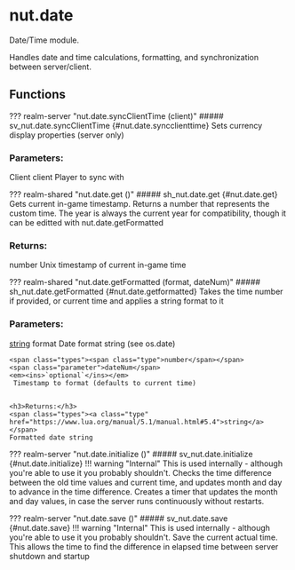 # nut.date
Date/Time module.

Handles date and time calculations, formatting, and synchronization between server/client.
## Functions
??? realm-server "<a id=nut.date.syncClientTime></a>nut.date.syncClientTime (client)"
    ##### sv_nut.date.syncClientTime {#nut.date.syncclienttime}
    Sets currency display properties (server only)
    <h3>Parameters:</h3>
    <span class="types"><span class="type">Client</span></span>
    <span class="parameter">client</span>
     Player to sync with



??? realm-shared "<a id=nut.date.get></a>nut.date.get ()"
    ##### sh_nut.date.get {#nut.date.get}
    Gets current in-game timestamp.  Returns a number that represents the custom time.
	 The year is always the current year for compatibility, though it can be editted with nut.date.getFormatted
    <h3>Returns:</h3>
    <span class="types"><span class="type">number</span></span>
    Unix timestamp of current in-game time



??? realm-shared "<a id=nut.date.getFormatted></a>nut.date.getFormatted (format, dateNum)"
    ##### sh_nut.date.getFormatted {#nut.date.getformatted}
    Takes the time number if provided, or current time and applies a string format to it
    <h3>Parameters:</h3>
    <span class="types"><a class="type" href="https://www.lua.org/manual/5.1/manual.html#5.4">string</a></span>
    <span class="parameter">format</span>
     Date format string (see os.date)

    <span class="types"><span class="type">number</span></span>
    <span class="parameter">dateNum</span>
    <em><ins>`optional`</ins></em>
     Timestamp to format (defaults to current time)


    <h3>Returns:</h3>
    <span class="types"><a class="type" href="https://www.lua.org/manual/5.1/manual.html#5.4">string</a></span>
    Formatted date string



??? realm-server "<a id=nut.date.initialize></a>nut.date.initialize ()"
    ##### sv_nut.date.initialize {#nut.date.initialize}
    !!! warning "Internal"
        This is used internally - although you're able to use it you probably shouldn't.
    Checks the time difference between the old time values and current time, and updates month and day to advance in the time difference.
	 Creates a timer that updates the month and day values, in case the server runs continuously without restarts.

??? realm-server "<a id=nut.date.save></a>nut.date.save ()"
    ##### sv_nut.date.save {#nut.date.save}
    !!! warning "Internal"
        This is used internally - although you're able to use it you probably shouldn't.
    Save the current actual time.  This allows the time to find the difference in elapsed time between server shutdown and startup

